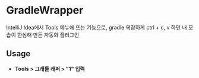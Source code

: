 # GradleWrapper
IntelliJ Idea에서 Tools 메뉴에 뜨는 기능으로, gradle 복잡하게 ctrl + c, v 하던 내 모습이 한심해 만든 자동화 플러그인

## Usage
- **Tools > 그래들 래퍼 > "1" 입력** 
